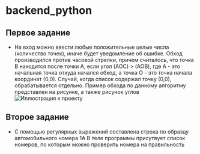 # backend_python
## Первое задание
 - На вход можно ввести любые положительные целые числа (количество точек), иначе будет уведомление об ошибке.
Обход производился против часовой стрелки, причем считалось, что точка B находится после точки A, если угол (AOC) > (AOB), где A - это начальная точка откуда начался обход, а точка O - это точка начала координат (0,0). Случай, когда список содержал точку (0,0), обрабатывается отдельно.
Пример обхода по данному алгоритму представлен на рисунке, а также рисунок углов
![Иллюстрация к проекту](https://github.com/VioletZhdanova/backend_python/raw/main//example.png)

## Второе задание
 - С помощью регулярных выражений составлена строка по образцу автомобильного номера 1А
В теле программы присутвует список номеров, по которым можно проверить номера на правильность
